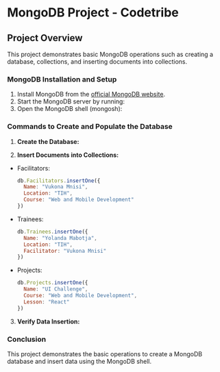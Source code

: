 # MongoDB Project - Codetribe

## Project Overview
This project demonstrates basic MongoDB operations such as creating a database, collections, and inserting documents into collections. 

### MongoDB Installation and Setup
1. Install MongoDB from the [official MongoDB website](https://www.mongodb.com/try/download/community).
2. Start the MongoDB server by running:
3. Open the MongoDB shell (mongosh):

### Commands to Create and Populate the Database

1. **Create the Database:**

2. **Insert Documents into Collections:**

- Facilitators:
  ```js
  db.Facilitators.insertOne({
    Name: "Vukona Mnisi",
    Location: "TIH",
    Course: "Web and Mobile Development"
  })
  ```

- Trainees:
  ```js
  db.Trainees.insertOne({
    Name: "Yolanda Mabotja",
    Location: "TIH",
    Facilitator: "Vukona Mnisi"
  })
  ```

- Projects:
  ```js
  db.Projects.insertOne({
    Name: "UI Challenge",
    Course: "Web and Mobile Development",
    Lesson: "React"
  })
  ```

3. **Verify Data Insertion:**

### Conclusion
This project demonstrates the basic operations to create a MongoDB database and insert data using the MongoDB shell.

